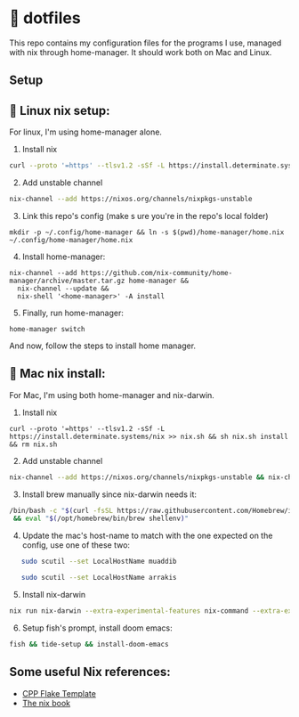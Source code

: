 # 📓 dotfiles

This repo contains my configuration files for the programs I use, managed with nix through home-manager.
It should work both on Mac and Linux.

##  Setup
## 🐧 Linux  nix setup:
For linux, I'm using home-manager alone.
1. Install nix
```sh
curl --proto '=https' --tlsv1.2 -sSf -L https://install.determinate.systems/nix >> nix.sh && sh nix.sh install && rm nix.sh
```
2. Add unstable channel
```sh
nix-channel --add https://nixos.org/channels/nixpkgs-unstable
```
3. Link this repo's config (make s
ure you're in the repo's local folder)
```
mkdir -p ~/.config/home-manager && ln -s $(pwd)/home-manager/home.nix ~/.config/home-manager/home.nix
```
4. Install home-manager:
```
nix-channel --add https://github.com/nix-community/home-manager/archive/master.tar.gz home-manager &&
  nix-channel --update &&
  nix-shell '<home-manager>' -A install
```
5. Finally, run home-manager:
```
home-manager switch
```
And now, follow the steps to install home manager.
## 🍎 Mac nix install:

For Mac, I'm using both home-manager and nix-darwin.

1. Install nix
```
curl --proto '=https' --tlsv1.2 -sSf -L https://install.determinate.systems/nix >> nix.sh && sh nix.sh install && rm nix.sh
```
2. Add unstable channel
```sh
nix-channel --add https://nixos.org/channels/nixpkgs-unstable && nix-channel --update
```
3. Install brew manually since nix-darwin needs it:
```sh
/bin/bash -c "$(curl -fsSL https://raw.githubusercontent.com/Homebrew/install/HEAD/install.sh)" \
 && eval "$(/opt/homebrew/bin/brew shellenv)" 
```
4. Update the mac's host-name to match with the one expected on the config, use
one of these two:
```sh
   sudo scutil --set LocalHostName muaddib
```
```sh
   sudo scutil --set LocalHostName arrakis
```
5. Install nix-darwin
```sh
nix run nix-darwin --extra-experimental-features nix-command --extra-experimental-features flakes -- switch --flake ~/dotfiles
```
6. Setup fish's prompt, install doom emacs:
```sh
fish && tide-setup && install-doom-emacs
```

## Some useful Nix references:

- [CPP Flake Template](https://github.com/nkoturovic/cpp-nix-project-template)
- [The nix book](https://nixos-and-flakes.thiscute.world/)
